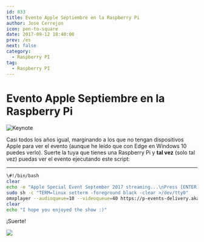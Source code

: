 ```yaml
---
id: 833
title: Evento Apple Septiembre en la Raspberry Pi
author: Jose Cerrejon
icon: pen-to-square
date: 2017-09-12 18:40:00
prev: /es
next: false
category:
  - Raspberry PI
tag:
  - Raspberry PI
---
```


# Evento Apple Septiembre en la Raspberry Pi

![Keynote](/images/2017/09/keynote_Sep2k17.jpg)

Casi todos los años igual, marginando a los que no tengan dispositivos Apple para ver el evento (aunque he leído que con Edge en Windows 10 puedes verlo). Suerte la tuya que tienes una Raspberry Pi y **tal vez** (solo tal vez) puedas ver el evento ejecutando este script:

- - -
```bash
\#!/bin/bash
clear
echo -e "Apple Special Event September 2017 streaming...\nPress [ENTER] to continue"
sudo sh -c "TERM=linux setterm -foreground black -clear >/dev/tty0"
omxplayer --audioqueue=10 --videoqueue=40 https://p-events-delivery.akamaized.net/17oiubaewrvouhboiubasdfv09/m3u8/atv_mvp.m3u8
clear
echo "I hope you enjoyed the show :)"
```

¡Suerte!

<a href="/post.php?id=832"><img src="/images/2017/09/RPi_20SEPT_min.png" /></a>
